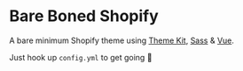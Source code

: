 # Bare Boned Shopify
A bare minimum Shopify theme using [Theme Kit](https://shopify.github.io/themekit/), [Sass](https://github.com/sass/sass) & [Vue](https://github.com/vuejs/vue).

Just hook up `config.yml` to get going 🤘
